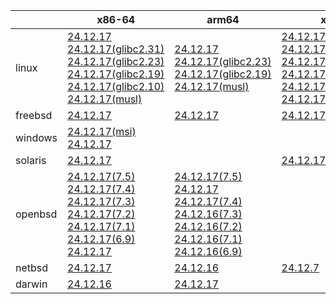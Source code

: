||x86-64|arm64|x86|ppc64le|armel|armv7|
| --- | --- | --- | --- | --- | --- | --- |
|linux|[24.12.17](https://github.com/roswell/sbcl_head/releases/download/24.12.17/sbcl-24.12.17-x86-64-linux-binary.tar.bz2)<br />[24.12.17(glibc2.31)](https://github.com/roswell/sbcl_head/releases/download/24.12.17/sbcl-24.12.17-x86-64-linux-glibc2.31-binary.tar.bz2)<br />[24.12.17(glibc2.23)](https://github.com/roswell/sbcl_head/releases/download/24.12.17/sbcl-24.12.17-x86-64-linux-glibc2.23-binary.tar.bz2)<br />[24.12.17(glibc2.19)](https://github.com/roswell/sbcl_head/releases/download/24.12.17/sbcl-24.12.17-x86-64-linux-glibc2.19-binary.tar.bz2)<br />[24.12.17(glibc2.10)](https://github.com/roswell/sbcl_head/releases/download/24.12.17/sbcl-24.12.17-x86-64-linux-glibc2.10-binary.tar.bz2)<br />[24.12.17(musl)](https://github.com/roswell/sbcl_head/releases/download/24.12.17/sbcl-24.12.17-x86-64-linux-musl-binary.tar.bz2)<br />|[24.12.17](https://github.com/roswell/sbcl_head/releases/download/24.12.17/sbcl-24.12.17-arm64-linux-binary.tar.bz2)<br />[24.12.17(glibc2.23)](https://github.com/roswell/sbcl_head/releases/download/24.12.17/sbcl-24.12.17-arm64-linux-glibc2.23-binary.tar.bz2)<br />[24.12.17(glibc2.19)](https://github.com/roswell/sbcl_head/releases/download/24.12.17/sbcl-24.12.17-arm64-linux-glibc2.19-binary.tar.bz2)<br />[24.12.17(musl)](https://github.com/roswell/sbcl_head/releases/download/24.12.17/sbcl-24.12.17-arm64-linux-musl-binary.tar.bz2)<br />|[24.12.17](https://github.com/roswell/sbcl_head/releases/download/24.12.17/sbcl-24.12.17-x86-linux-binary.tar.bz2)<br />[24.12.17(glibc2.31)](https://github.com/roswell/sbcl_head/releases/download/24.12.17/sbcl-24.12.17-x86-linux-glibc2.31-binary.tar.bz2)<br />[24.12.17(glibc2.23)](https://github.com/roswell/sbcl_head/releases/download/24.12.17/sbcl-24.12.17-x86-linux-glibc2.23-binary.tar.bz2)<br />[24.12.17(glibc2.19)](https://github.com/roswell/sbcl_head/releases/download/24.12.17/sbcl-24.12.17-x86-linux-glibc2.19-binary.tar.bz2)<br />[24.12.17(glibc2.10)](https://github.com/roswell/sbcl_head/releases/download/24.12.17/sbcl-24.12.17-x86-linux-glibc2.10-binary.tar.bz2)<br />[24.12.17(musl)](https://github.com/roswell/sbcl_head/releases/download/24.12.17/sbcl-24.12.17-x86-linux-musl-binary.tar.bz2)<br />|[24.12.17](https://github.com/roswell/sbcl_head/releases/download/24.12.17/sbcl-24.12.17-ppc64le-linux-binary.tar.bz2)<br />[24.12.17(glibc2.23)](https://github.com/roswell/sbcl_head/releases/download/24.12.17/sbcl-24.12.17-ppc64le-linux-glibc2.23-binary.tar.bz2)<br />[24.12.17(glibc2.19)](https://github.com/roswell/sbcl_head/releases/download/24.12.17/sbcl-24.12.17-ppc64le-linux-glibc2.19-binary.tar.bz2)<br />|[24.12.16](https://github.com/roswell/sbcl_head/releases/download/24.12.16/sbcl-24.12.16-armel-linux-binary.tar.bz2)<br />|[24.12.16](https://github.com/roswell/sbcl_head/releases/download/24.12.16/sbcl-24.12.16-armv7-linux-binary.tar.bz2)<br />|
|freebsd|[24.12.17](https://github.com/roswell/sbcl_head/releases/download/24.12.17/sbcl-24.12.17-x86-64-freebsd-binary.tar.bz2)<br />|[24.12.17](https://github.com/roswell/sbcl_head/releases/download/24.12.17/sbcl-24.12.17-arm64-freebsd-binary.tar.bz2)<br />|[24.12.17](https://github.com/roswell/sbcl_head/releases/download/24.12.17/sbcl-24.12.17-x86-freebsd-binary.tar.bz2)<br />||||
|windows|[24.12.17(msi)](https://github.com/roswell/sbcl_head/releases/download/24.12.17/sbcl-24.12.17-x86-64-windows-binary.msi)<br />[24.12.17](https://github.com/roswell/sbcl_head/releases/download/24.12.17/sbcl-24.12.17-x86-64-windows-binary.tar.bz2)<br />||||||
|solaris|[24.12.17](https://github.com/roswell/sbcl_head/releases/download/24.12.17/sbcl-24.12.17-x86-64-solaris-binary.tar.bz2)<br />||[24.12.17](https://github.com/roswell/sbcl_head/releases/download/24.12.17/sbcl-24.12.17-x86-solaris-binary.tar.bz2)<br />||||
|openbsd|[24.12.17(7.5)](https://github.com/roswell/sbcl_head/releases/download/24.12.17/sbcl-24.12.17-x86-64-openbsd-7.5-binary.tar.bz2)<br />[24.12.17(7.4)](https://github.com/roswell/sbcl_head/releases/download/24.12.17/sbcl-24.12.17-x86-64-openbsd-7.4-binary.tar.bz2)<br />[24.12.17(7.3)](https://github.com/roswell/sbcl_head/releases/download/24.12.17/sbcl-24.12.17-x86-64-openbsd-7.3-binary.tar.bz2)<br />[24.12.17(7.2)](https://github.com/roswell/sbcl_head/releases/download/24.12.17/sbcl-24.12.17-x86-64-openbsd-7.2-binary.tar.bz2)<br />[24.12.17(7.1)](https://github.com/roswell/sbcl_head/releases/download/24.12.17/sbcl-24.12.17-x86-64-openbsd-7.1-binary.tar.bz2)<br />[24.12.17(6.9)](https://github.com/roswell/sbcl_head/releases/download/24.12.17/sbcl-24.12.17-x86-64-openbsd-6.9-binary.tar.bz2)<br />[24.12.17](https://github.com/roswell/sbcl_head/releases/download/24.12.17/sbcl-24.12.17-x86-64-openbsd-binary.tar.bz2)<br />|[24.12.17(7.5)](https://github.com/roswell/sbcl_head/releases/download/24.12.17/sbcl-24.12.17-arm64-openbsd-7.5-binary.tar.bz2)<br />[24.12.17](https://github.com/roswell/sbcl_head/releases/download/24.12.17/sbcl-24.12.17-arm64-openbsd-binary.tar.bz2)<br />[24.12.17(7.4)](https://github.com/roswell/sbcl_head/releases/download/24.12.17/sbcl-24.12.17-arm64-openbsd-7.4-binary.tar.bz2)<br />[24.12.16(7.3)](https://github.com/roswell/sbcl_head/releases/download/24.12.16/sbcl-24.12.16-arm64-openbsd-7.3-binary.tar.bz2)<br />[24.12.16(7.2)](https://github.com/roswell/sbcl_head/releases/download/24.12.16/sbcl-24.12.16-arm64-openbsd-7.2-binary.tar.bz2)<br />[24.12.16(7.1)](https://github.com/roswell/sbcl_head/releases/download/24.12.16/sbcl-24.12.16-arm64-openbsd-7.1-binary.tar.bz2)<br />[24.12.16(6.9)](https://github.com/roswell/sbcl_head/releases/download/24.12.16/sbcl-24.12.16-arm64-openbsd-6.9-binary.tar.bz2)<br />|||||
|netbsd|[24.12.17](https://github.com/roswell/sbcl_head/releases/download/24.12.17/sbcl-24.12.17-x86-64-netbsd-binary.tar.bz2)<br />|[24.12.16](https://github.com/roswell/sbcl_head/releases/download/24.12.16/sbcl-24.12.16-arm64-netbsd-binary.tar.bz2)<br />|[24.12.7](https://github.com/roswell/sbcl_head/releases/download/24.12.7/sbcl-24.12.7-x86-netbsd-binary.tar.bz2)<br />||||
|darwin|[24.12.16](https://github.com/roswell/sbcl_head/releases/download/24.12.16/sbcl-24.12.16-x86-64-darwin-binary.tar.bz2)<br />|[24.12.17](https://github.com/roswell/sbcl_head/releases/download/24.12.17/sbcl-24.12.17-arm64-darwin-binary.tar.bz2)<br />|||||
